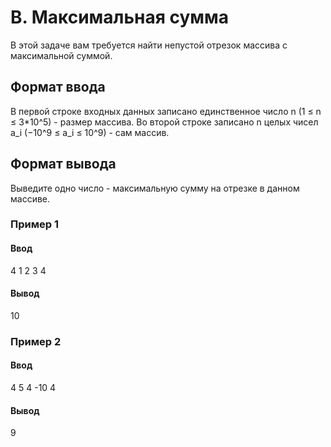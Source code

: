# B. Максимальная сумма

В этой задаче вам требуется найти непустой отрезок массива с максимальной суммой.

## Формат ввода

В первой строке входных данных записано единственное число n (1 ≤ n ≤ 3*10^5) -  размер массива.
Во второй строке записано n целых чисел a_i (−10^9 ≤ a_i ≤ 10^9) - сам массив.

## Формат вывода

Выведите одно число - максимальную сумму на отрезке в данном массиве.

### Пример 1

#### Ввод
4
1 2 3 4

#### Вывод
10

### Пример 2

#### Ввод
4
5 4 -10 4

#### Вывод
9
